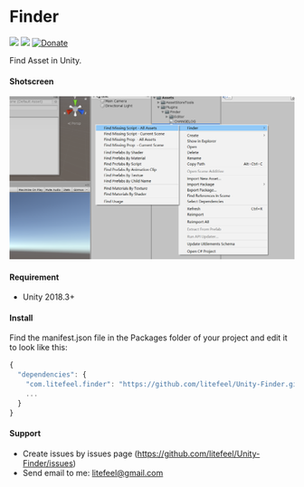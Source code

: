 # Finder

[![](https://img.shields.io/github/release/litefeel/Unity-Finder.svg?label=latest%20version)](https://github.com/litefeel/Unity-Finder/releases)
[![](https://img.shields.io/github/license/litefeel/Unity-Finder.svg)](https://github.com/litefeel/Unity-Finder/blob/master/LICENSE.md)
[![Donate](https://img.shields.io/badge/Donate-PayPal-green.svg)](https://paypal.me/litefeel)

Find Asset in Unity.


#### Shotscreen

![shotscreen](Documentation~/shotscreen1.png)


#### Requirement

- Unity 2018.3+

#### Install

Find the manifest.json file in the Packages folder of your project and edit it to look like this:
``` js
{
  "dependencies": {
    "com.litefeel.finder": "https://github.com/litefeel/Unity-Finder.git",
    ...
  }
}
```


#### Support

* Create issues by issues page (https://github.com/litefeel/Unity-Finder/issues)
* Send email to me: litefeel@gmail.com
